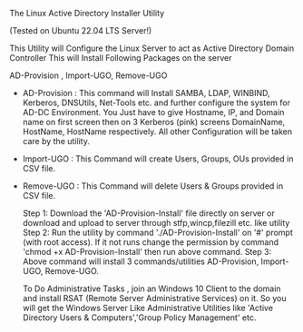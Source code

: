 The Linux Active Directory Installer Utility 

(Tested on Ubuntu 22.04 LTS Server!)

This Utility will Configure the Linux Server to act as Active Directory Domain Controller
This will Install Following Packages on the server

AD-Provision , Import-UGO, Remove-UGO

* AD-Provision : This command will Install SAMBA, LDAP, WINBIND, Kerberos, DNSUtils, Net-Tools etc. and further configure the system for AD-DC Environment.
  You Just have to give Hostname, IP, and Domain name on first screen then on 3 Kerberos (pink) screens DomainName, HostName, HostName respectively.
  All other Configuration will be taken care by the utility.

* Import-UGO : This Command will create Users, Groups, OUs provided in CSV file.
* Remove-UGO : This Command will delete Users & Groups provided in CSV file.

  Step 1:
          Download the 'AD-Provision-Install' file directly on server or download and upload to server through stfp,wincp,filezill etc. like utility
  Step 2:
          Run the utility by command './AD-Provision-Install' on '#' prompt (with root access).
          If it not runs change the permission by command 'chmod +x AD-Provision-Install' then run above command.
  Step 3:
          Above command will install 3 commands/utilities AD-Provision, Import-UGO, Remove-UGO.

  To Do Administrative Tasks , join an Windows 10 Client to the domain and install RSAT (Remote Server Administrative Services) on it.
  So you will get the Windows Server Like Administrative Utilities like 'Active Directory Users & Computers','Group Policy Management' etc.

  
          

